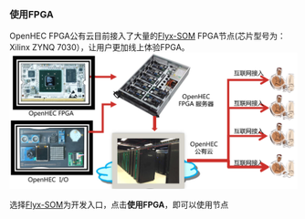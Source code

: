 ### 使用FPGA

OpenHEC FPGA公有云目前接入了大量的[Flyx-SOM](http://www.iopenhec.com/#!/hardware/000020161019000000000012) FPGA节点\(芯片型号为：Xilinx ZYNQ 7030），让用户更加线上体验FPGA。![](/assets/openhec_fpga_cloud.png)

选择[Flyx-SOM](http://www.iopenhec.com/#!/hardware/000020161019000000000012)为开发入口，点击**使用FPGA**，即可以使用节点



